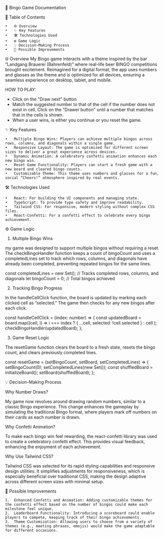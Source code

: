 🎉 Bingo Game Documentation

🎯 Table of Contents

    •	🌐 Overview
    •	✨ Key Features
    •	🛠 Technologies Used
    •	⚙️ Game Logic
    •	💡 Decision-Making Process
    •	🚀 Possible Improvements

🌐 Overview
My Bingo game interacts with a theme inspired by the bar “Landgang Brauerei (Bahrenfeld)” where real-life beer BINGO competitions brought excitement. Reimagined for a digital format, the app uses numbers and glasses as the theme and is optimized for all devices, ensuring a seamless experience on desktop, tablet, and mobile.

HOW TO PLAY:

- Click on the "Draw next" button
- Match the suggested number to that of the cell if the number does not exist in cell, Click on the "Drawer button" until a number that matches that in the cells is shown.
- When a user wins, is either you continue or you reset the game.

✨ Key Features

    •	Multiple Bingo Wins: Players can achieve multiple bingos across rows, columns, and diagonals within a single game.
    •	Responsive Layout: The game is optimized for different screen sizes to deliver a great experience across devices.
    •	Dynamic Animation: A celebratory confetti animation enhances each new bingo win.
    •	Reset Game Functionality: Players can start a fresh game with a new board and cleared bingo counts.
    •	Customizable Theme: This theme uses numbers and glasses for a fun, social “Cheers!” atmosphere inspired by real events.

🛠 Technologies Used

    •	React: For building the UI components and managing state.
    •	TypeScript: To provide type safety and improve readability.
    •	Tailwind CSS: For responsive, modern styling without complex CSS files.
    •	React-Confetti: For a confetti effect to celebrate every bingo achievement.

⚙️ Game Logic

1. Multiple Bingo Wins

my game was designed to support multiple bingos without requiring a reset. The checkBingoHandler function keeps a count of bingoCount and uses a completedLines set to track which rows, columns, and diagonals have already been completed, preventing repeated bingos for the same lines.

const completedLines = new Set<string>(); // Tracks completed rows, columns, and diagonals
let bingoCount = 0; // Total bingos achieved

2. Tracking Bingo Progress

In the handleCellClick function, the board is updated by marking each clicked cell as “selected.” The game then checks for any new bingos after each click.

const handleCellClick = (index: number) => {
const updatedBoard = board.map((cell, i) =>
i === index ? { ...cell, selected: !cell.selected } : cell
);
checkBingoHandler(updatedBoard);
};

3. Game Reset Logic

The resetGame function clears the board to a fresh state, resets the bingo count, and clears previously completed lines.

const resetGame = (setBingoCount, setBoard, setCompletedLines) => {
setBingoCount(0);
setCompletedLines(new Set());
const shuffledBoard = initializeBoard();
setBoard(shuffledBoard);
};

💡 Decision-Making Process

Why Number Draws?

My game now revolves around drawing random numbers, similar to a classic Bingo experience. This change enhances the gameplay by simulating the traditional Bingo format, where players mark off numbers on their cards as each number is drawn.

Why Confetti Animation?

To make each bingo win feel rewarding, the react-confetti library was used to create a celebratory confetti effect. This provides visual feedback, enhancing the enjoyment of each achievement.

Why Use Tailwind CSS?

Tailwind CSS was selected for its rapid styling capabilities and responsive design utilities. It simplifies adjustments for responsiveness, which is especially beneficial over traditional CSS, making the design adaptive across different screen sizes with minimal setup.

🚀 Possible Improvements

    1.	Enhanced Confetti and Animation: Adding customizable themes for the confetti effect based on the number of bingos could make each milestone feel unique.
    2.	Leaderboard Functionality: Introducing a scoreboard could enable players to compete, keeping track of their bingo achievements.
    3.	Theme Customization: Allowing users to choose from a variety of themes (e.g., meeting phrases, emojis) would make the game adaptable for different occasions.
